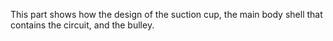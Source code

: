 This part shows how the design of the suction cup, the main body shell that contains the circuit, and the bulley.
